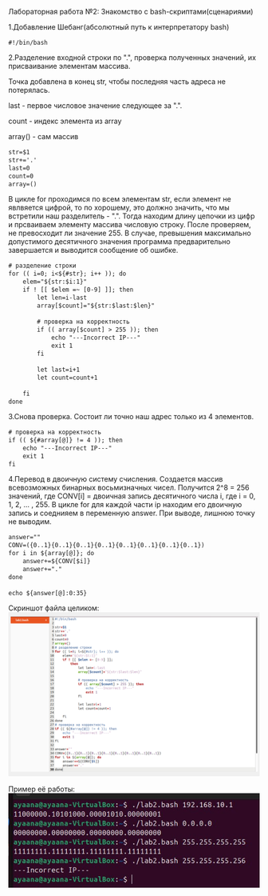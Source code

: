 Лабораторная работа №2:
Знакомство с bash-скриптами(сценариями)


1.Добавление Шебанг(абсолютный путь к интерпретатору bash)

    #!/bin/bash

2.Разделение входной строки по ".", проверка полученных значений, их присваивание элементам массива. 

Точка добавлена в конец str, чтобы последняя часть адреса не потерялась.

last - первое числовое значение следующее за ".".

count - индекс элемента из array

array() - сам массив

    str=$1 
    str+='.'
    last=0
    count=0
    array=()

В цикле for проходимся по всем элементам str, если элемент не явлвяется цифрой, то по хорошему, это должно значить, что мы встретили наш разделитель - ".".
Тогда находим длину цепочки из цифр и прсваиваем элементу массива числовую строку. После проверяем, не превосходит ли значение 255. В случае, превышения максимально допустимого десятичного значения программа предварительно завершается и выводится сообщение об ошибке.

    # разделение строки
    for (( i=0; i<${#str}; i++ )); do 
        elem="${str:$i:1}" 
        if ! [[ $elem =~ [0-9] ]]; then
            let len=i-last    
            array[$count]="${str:$last:$len}"
   
            # проверка на корректность 
            if (( array[$count] > 255 )); then
                echo "---Incorrect IP---"
                exit 1
            fi
     
            let last=i+1
            let count=count+1
  
        fi
    done

3.Снова проверка. Состоит ли точно наш адрес только из 4 элементов.

    # проверка на корректность
    if (( ${#array[@]} != 4 )); then
        echo "---Incorrect IP---"
        exit 1
    fi

4.Перевод в двоичную систему счисления. Создается массив всевозможных бинарных восьмизначных чисел.
Получится 2^8 = 256 значений, где CONV[i] = двоичная запись десятичного числа i, где i = 0, 1, 2, ... , 255. В цикле for для каждой части ip находим его двоичную запись и соеднияем в переменную answer. При выводе, лишнюю точку не выводим.

    answer=""
    CONV=({0..1}{0..1}{0..1}{0..1}{0..1}{0..1}{0..1}{0..1})
    for i in ${array[@]}; do
        answer+=${CONV[$i]}
        answer+="."
    done

    echo ${answer[@]:0:35}


Скриншот файла целиком:
![img.png](img.png)

Пример её работы:
![img_2.png](img_2.png)